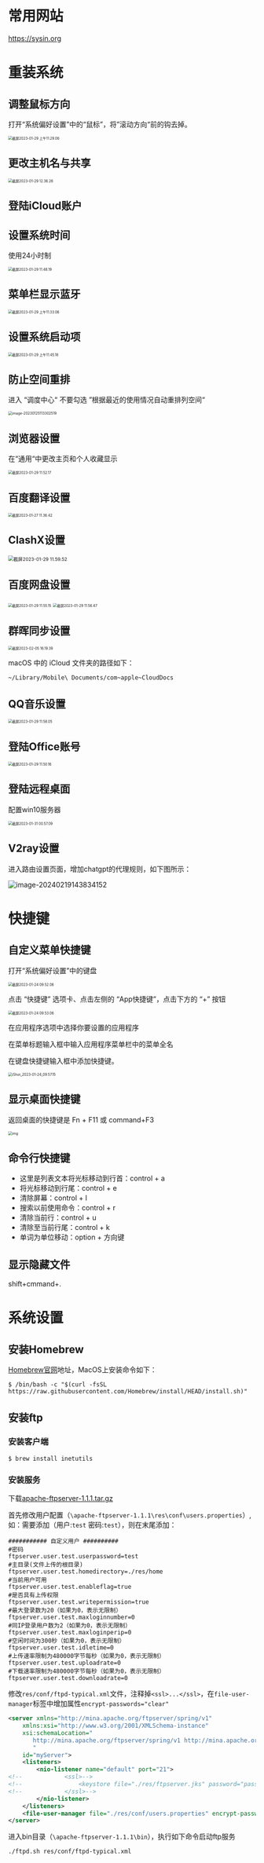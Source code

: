 # 常用网站

https://sysin.org



# 重装系统



## 调整鼠标方向

打开“系统偏好设置”中的“鼠标”，将”滚动方向“前的钩去掉。

<img src="./00.Macmini_M1.assets/截屏2023-01-29 上午11.29.06.png" alt="截屏2023-01-29 上午11.29.06" style="zoom:50%;" />



## 更改主机名与共享

<img src="./00.Macmini_M1.assets/截屏2023-01-29 12.36.26.png" alt="截屏2023-01-29 12.36.26" style="zoom:50%;" />



## 登陆iCloud账户



## 设置系统时间

使用24小时制

<img src="./00.Macmini_M1.assets/截屏2023-01-29 11.48.19.png" alt="截屏2023-01-29 11.48.19" style="zoom:50%;" />



## 菜单栏显示蓝牙

<img src="./00.Macmini_M1.assets/截屏2023-01-29 上午11.33.06.png" alt="截屏2023-01-29 上午11.33.06" style="zoom:50%;" />

## 设置系统启动项

<img src="./00.Macmini_M1.assets/截屏2023-01-29 上午11.45.18.png" alt="截屏2023-01-29 上午11.45.18" style="zoom:50%;" />

## 防止空间重排

进入 “调度中心“ 不要勾选 ”根据最近的使用情况自动重排列空间“

<img src="./00.Macmini_M1.assets/image-20230125113302519.png" alt="image-20230125113302519" style="zoom:50%;" />



## 浏览器设置

在“通用“中更改主页和个人收藏显示

<img src="./00.Macmini_M1.assets/截屏2023-01-29 11.52.17.png" alt="截屏2023-01-29 11.52.17" style="zoom:50%;" />





## 百度翻译设置

<img src="./00.Macmini_M1.assets/截屏2023-01-27 11.36.42.png" alt="截屏2023-01-27 11.36.42" style="zoom:50%;" />

## ClashX设置

<img src="./00.Macmini_M1.assets/截屏2023-01-29 11.59.52.png" alt="截屏2023-01-29 11.59.52" style="zoom:67%;" />



## 百度网盘设置

<img src="./00.Macmini_M1.assets/截屏2023-01-29 11.55.15.png" alt="截屏2023-01-29 11.55.15" style="zoom:50%;" />

<img src="./00.Macmini_M1.assets/截屏2023-01-29 11.56.47.png" alt="截屏2023-01-29 11.56.47" style="zoom:50%;" />



## 群晖同步设置

<img src="./00.Macmini_M1.assets/截屏2023-02-05 16.19.39.png" alt="截屏2023-02-05 16.19.39" style="zoom:50%;" />

macOS 中的 iCloud 文件夹的路径如下：

```shell
~/Library/Mobile\ Documents/com~apple~CloudDocs
```





## QQ音乐设置

<img src="./00.Macmini_M1.assets/截屏2023-01-29 11.58.05.png" alt="截屏2023-01-29 11.58.05" style="zoom:50%;" />



## 登陆Office账号

<img src="./00.Macmini_M1.assets/截屏2023-01-29 11.50.16.png" alt="截屏2023-01-29 11.50.16" style="zoom:50%;" />



## 登陆远程桌面

配置win10服务器

<img src="./00.Macmini_M1.assets/截屏2023-01-31 00.57.09.png" alt="截屏2023-01-31 00.57.09" style="zoom:50%;" />



## V2ray设置

进入路由设置页面，增加chatgpt的代理规则，如下图所示：

![image-20240219143834152](./00.Macmini_M1.assets/image-20240219143834152.png)





# 快捷键



## 自定义菜单快捷键

打开“系统偏好设置”中的键盘

<img src="./00.Macmini_M1.assets/截屏2023-01-24 09.52.06.png" alt="截屏2023-01-24 09.52.06" style="zoom:50%;" />

点击 “快捷键” 选项卡、点击左侧的 “App快捷键”，点击下方的 “+” 按钮

<img src="./00.Macmini_M1.assets/截屏2023-01-24 09.53.06.png" alt="截屏2023-01-24 09.53.06" style="zoom:50%;" />

在应用程序选项中选择你要设置的应用程序

在菜单标题输入框中输入应用程序菜单栏中的菜单全名

在键盘快捷键输入框中添加快捷键。

<img src="./00.Macmini_M1.assets/iShot_2023-01-24_09.57.15.png" alt="iShot_2023-01-24_09.57.15" style="zoom:50%;" />



## 显示桌面快捷键



返回桌面的快捷键是 Fn + F11 或 command+F3

<img src="./00.Macmini_M1.assets/20220825191034166142583482557.png" alt="img" style="zoom:50%;" />





## 命令行快捷键

- 这里是列表文本将光标移动到行首：control + a
- 将光标移动到行尾：control + e
- 清除屏幕：control + l
- 搜索以前使用命令：control + r
- 清除当前行：control + u
- 清除至当前行尾：control + k
- 单词为单位移动：option + 方向键



## 显示隐藏文件

shift+cmmand+.



# 系统设置





## 安装Homebrew

[Homebrew官网](https://brew.sh)地址，MacOS上安装命令如下：

```shell
$ /bin/bash -c "$(curl -fsSL https://raw.githubusercontent.com/Homebrew/install/HEAD/install.sh)"
```



## 安装ftp



### 安装客户端

```SHELL
$ brew install inetutils
```



### 安装服务

下载[apache-ftpserver-1.1.1.tar.gz](https://www.apache.org/dyn/closer.lua/mina/ftpserver/1.1.1/dist/apache-ftpserver-1.1.1.tar.gz)

首先修改用户配置（`\apache-ftpserver-1.1.1\res\conf\users.properties`）,如：需要添加（用户:`test` 密码:`test`），则在末尾添加：

```properties
########### 自定义用户 ##########
#密码
ftpserver.user.test.userpassword=test
#主目录(文件上传的根目录)
ftpserver.user.test.homedirectory=./res/home
#当前用户可用
ftpserver.user.test.enableflag=true
#是否具有上传权限
ftpserver.user.test.writepermission=true
#最大登录数为20（如果为0，表示无限制）
ftpserver.user.test.maxloginnumber=0
#同IP登录用户数为2（如果为0，表示无限制）
ftpserver.user.test.maxloginperip=0
#空闲时间为300秒（如果为0，表示无限制）
ftpserver.user.test.idletime=0
#上传速率限制为480000字节每秒（如果为0，表示无限制）
ftpserver.user.test.uploadrate=0
#下载速率限制为480000字节每秒（如果为0，表示无限制）
ftpserver.user.test.downloadrate=0
```

修改`res/conf/ftpd-typical.xml`文件，注释掉`<ssl>...</ssl>`，在`file-user-manager`标签中增加属性`encrypt-passwords="clear"`

```xml
<server xmlns="http://mina.apache.org/ftpserver/spring/v1"
	xmlns:xsi="http://www.w3.org/2001/XMLSchema-instance"
	xsi:schemaLocation="
	   http://mina.apache.org/ftpserver/spring/v1 http://mina.apache.org/ftpserver/ftpserver-1.0.xsd	
	   "
	id="myServer">
	<listeners>
		<nio-listener name="default" port="21">
<!--		    <ssl>-->
<!--                <keystore file="./res/ftpserver.jks" password="password" />-->
<!--            </ssl>-->
		</nio-listener>
	</listeners>
	<file-user-manager file="./res/conf/users.properties" encrypt-passwords="clear" />
</server>
```

进入bin目录（`\apache-ftpserver-1.1.1\bin`），执行如下命令启动ftp服务

```shell
./ftpd.sh res/conf/ftpd-typical.xml
```







